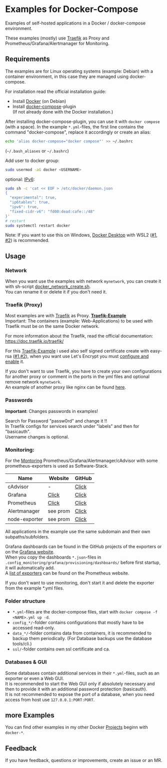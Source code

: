 # Examples for Docker-Compose

Examples of self-hosted applications in a Docker / docker-compose environment.  

These examples (mostly) use [Traefik](https://traefik.io/traefik/) as Proxy and Prometheus/Grafana/Alertmanager for Monitoring.

## Requirements

The examples are for Linux operating systems (example: Debian) with a container environment, in this case they are managed using docker-compose.

For installation read the official installation guide:
* Install [Docker](https://docs.docker.com/engine/install/debian/#install-using-the-repository) (on Debian)
* Install [docker-compose](https://docs.docker.com/compose/install/linux/#install-using-the-repository)-plugin  
  (If not already done with the Docker installation.)

After installing docker-compose-plugin, you can use it with `docker compose` (with a space). In the example `*.yml`-files, the first line contains the command "docker-compose", replace it accordingly or create an alias:
```sh
echo 'alias docker-compose="docker compose"' >> ~/.bashrc
```
(`~/.bash_aliases` or `~/.bashrc`)  

Add user to docker group:
```sh
sudo usermod -aG docker <USERNAME>
```

optional: [IPv6](https://docs.docker.com/config/daemon/ipv6/#use-ipv6-for-the-default-bridge-network):
```sh
sudo sh -c 'cat << EOF > /etc/docker/daemon.json
{
  "experimental": true,
  "ip6tables": true,
  "ipv6": true,
  "fixed-cidr-v6": "fd00:dead:cafe::/48"
}'
# restart
sudo systemctl restart docker
```
  
Note: If you want to use this on Windows, [Docker Desktop](https://www.docker.com/products/docker-desktop/) with WSL2 ([#1](https://docs.docker.com/desktop/wsl/), [#2](https://learn.microsoft.com/en-us/windows/wsl/)) is recommended.


## Usage

### Network

When you want use the examples with network `mynetwork`, you can create it with sh-script [docker_network_create.sh](https://github.com/Tob1as/docker-kubernetes-collection/blob/master/examples_docker-compose/docker_network_create.sh).  
You can rename it or delete it if you don't need it.

### Traefik (Proxy)

Most examples are with [Traefik](https://traefik.io/traefik/) as Proxy. **[Traefik-Example](https://github.com/Tob1as/docker-kubernetes-collection/blob/master/examples_docker-compose/traefik_v2.yml)**   
Important: The containers (example: Web-Applications) to be used with Traefik must be on the same Docker network.
  
For more information about the Traefik, read the official documentation: https://doc.traefik.io/traefik/

For this [Traefik-Example](https://github.com/Tob1as/docker-kubernetes-collection/blob/master/examples_docker-compose/traefik.yml) i used also self signed certificate create with easy-rsa ([#1](https://github.com/OpenVPN/easy-rsa),[#2](https://github.com/Tob1as/docker-tools#easy-rsa)), when you want use Let's Encrypt you must [configure and enable](https://doc.traefik.io/traefik/https/acme/) it.
  
If you don't want to use Traefik, you have to create your own configurations for another proxy or comment in the ports in the yml files and optional remove network `mynetwork`.  
An example of another proxy like nginx can be found [here](https://github.com/Tob1as/docker-kubernetes-collection/blob/master/examples_docker-compose/config_nginx/conf.d/default.conf).

### Passwords

**Important**: Changes passwords in examples!  

Search for Password "passw0rd" and change it !!  
In Traefik configs for services search under "labels" and then for "basicauth".  
Username changes is optional.

### Monitoring: 

For the [Montoring](https://github.com/Tob1as/docker-kubernetes-collection/blob/master/examples_docker-compose/monitoring.yml) Prometheus/Grafana/Alertmanager/cAdvisor with some prometheus-exporters is used as Software-Stack.

Name          | Website  | GitHub
------------  | -------- | --------
cAdvisor      | - | [Click](https://github.com/google/cadvisor)
Grafana       | [Click](https://grafana.com/oss/grafana/) | [Click](https://github.com/grafana/grafana)
Prometheus    | [Click](https://prometheus.io/)   | [Click](https://github.com/prometheus/prometheus)
Alertmanager  |  see prom  | [Click](https://github.com/prometheus/alertmanager)
node-exporter | see prom  | [Click](https://github.com/prometheus/node_exporter)

All applications in the example use the same subdomain and their own subpaths/subfolders.

Grafana dashboards can be found in the GitHub projects of the exporters or on the [Grafana website](https://grafana.com/grafana/dashboards/).  
When you copy the dashboards `*.json`-files in `.config_monitoring/grafana/provisioning/dashboards/` before first startup, it will automatically add.  
A [list of exporters](https://prometheus.io/docs/instrumenting/exporters/) can be found on the Prometheus website.

If you don't want to use monitoring, don't start it and delete the exporter from the example *.yml files.

### Folder structure

* `*.yml`-files are the docker-compose files, start with `docker compose -f <NAME>.yml up -d`.
* `config_*/`-folder contains configurations that mostly have to be accessed read-only.
* `data_*/`-folder contains data from containers, it is recommended to backup them periodically. (For Database backups use the database tools/cli.)
* `ssl/`-folder contains own ssl certificate and ca.

### Databases & GUI

Some databases contain additional services in their `*.yml`-files, such as an exporter or even a Web GUI.  
It is recommended to start the Web GUI only if absolutely necessary and then to provide it with an additional password protection (basicauth).  
It is not recommended to expose the port of a database, when you need access from host use `127.0.0.1:PORT:PORT`. 

## more Examples

You can find other examples in my other Docker [Projects](https://github.com/Tob1as) beginn with `docker-*`.

## Feedback

If you have feedback, questions or improvements, create an issue or an MR.
